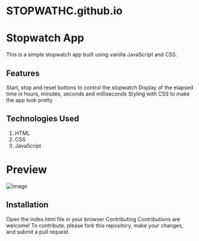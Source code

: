 # STOPWATHC.github.io
# Stopwatch App
This is a simple stopwatch app built using vanilla JavaScript and CSS.

## Features
Start, stop and reset buttons to control the stopwatch
Display of the elapsed time in hours, minutes, seconds and milliseconds
Styling with CSS to make the app look pretty

## Technologies Used
1. HTML
2. CSS
3. JavaScript

# Preview
![image](https://user-images.githubusercontent.com/71270068/235355510-55dd1a83-34fa-4d72-9ec5-a82024be000b.png)

## Installation
Open the index.html file in your browser
Contributing
Contributions are welcome! To contribute, please fork this repository, make your changes, and submit a pull request.
